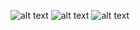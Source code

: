 ![alt text](img/face.png "Foto a Color")
![alt text](img/facegray.png "Foto en Escala de Grices")
![alt text](img/facefiltro.png "Foto con Suavizado")
